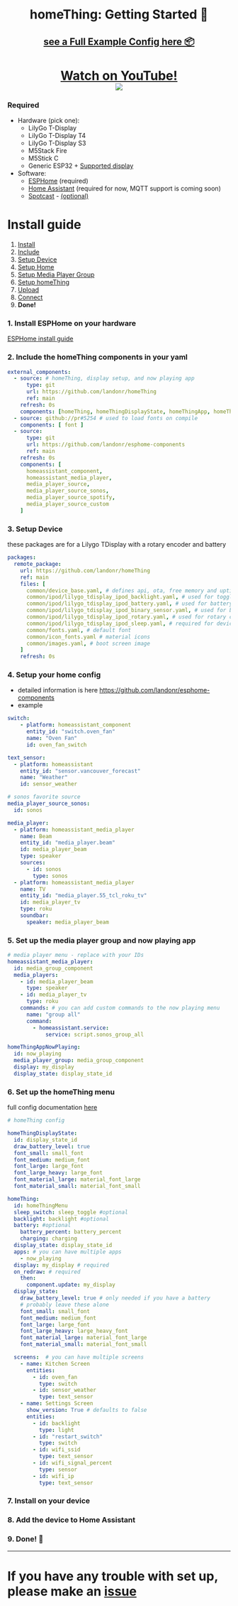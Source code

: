 <h1 align = "center">homeThing: Getting Started 🌈</h1>

<h2 align = "center">
<a href="https://github.com/landonr/homeThing/blob/main/example-homeThing.yaml">see a Full Example Config here 📦</a></h2>

<h1 align="center"><a href="https://www.youtube.com/watch?v=LEmA9E3Gzkk">
	Watch on YouTube!
	<br>
	<img src="https://github.com/landonr/homeThing/assets/2607659/e96cb4d9-3e7b-4c9f-aabb-ac2efdb432ca"/>
</a></h1>


### Required
-  Hardware (pick one):
	- LilyGo T-Display
	- LilyGo T-Display T4
	- LilyGo T-Display S3
	- M5Stack Fire
	- M5Stick C
	- Generic ESP32 + [Supported display](https://esphome.io/components/display/index.html#see-also "Supported display")
- Software:
	- [ESPHome](https://esphome.io/) (required)
	- [Home Assistant](https://www.home-assistant.io/) (required for now, MQTT support is coming soon)
	- [Spotcast](https://github.com/fondberg/spotcast) - [(optional)](#spotcast-setup) 

# Install guide
1. [Install](#1-install-esphome-on-your-hardware "Install")
2. [Include](#2-include-the-homething-components-in-your-yaml "Include")
3. [Setup Device](#3-setup-device "Setup Device")
4. [Setup Home](#4-setup-your-home-config "Setup Home")
5. [Setup Media Player Group](#5-set-up-the-media-player-group)
6. [Setup homeThing](#6-set-up-the-homething-menu "Setup homeThing")
7. [Upload](#7-install-on-your-device "Upload")
8. [Connect](#8-add-the-device-to-home-assistant "Connect")
9. **Done!**

### 1. Install ESPHome on your hardware
[ESPHome install guide](https://esphome.io/guides/getting_started_hassio.html)

### 2. Include the homeThing components in your yaml
```yaml
external_components:
  - source: # homeThing, display setup, and now playing app
      type: git
      url: https://github.com/landonr/homeThing
      ref: main
    refresh: 0s
    components: [homeThing, homeThingDisplayState, homeThingApp, homeThingAppNowPlaying]
  - source: github://pr#5254 # used to load fonts on compile
    components: [ font ]
  - source:
      type: git
      url: https://github.com/landonr/esphome-components
      ref: main
    refresh: 0s
    components: [
      homeassistant_component,
      homeassistant_media_player,
      media_player_source,
      media_player_source_sonos,
      media_player_source_spotify,
      media_player_source_custom
    ]
```

### 3. Setup Device
these packages are for a Lilygo TDisplay with a rotary encoder and battery
```yaml
packages:
  remote_package:
    url: https://github.com/landonr/homeThing
    ref: main
    files: [
      common/device_base.yaml, # defines api, ota, free memory and uptime sensor
      common/ipod/lilygo_tdisplay_ipod_backlight.yaml, # used for toggling backlight
      common/ipod/lilygo_tdisplay_ipod_battery.yaml, # used for battery percent
      common/ipod/lilygo_tdisplay_ipod_binary_sensor.yaml, # used for button controls
      common/ipod/lilygo_tdisplay_ipod_rotary.yaml, # used for rotary controls
      common/ipod/lilygo_tdisplay_ipod_sleep.yaml, # required for device to sleep
      common/fonts.yaml, # default font
      common/icon_fonts.yaml # material icons
      common/images.yaml, # boot screen image
    ]
    refresh: 0s
```

### 4. Setup your home config
- detailed information is here https://github.com/landonr/esphome-components
- example

```yaml
switch:
    - platform: homeassistant_component
      entity_id: "switch.oven_fan"
      name: "Oven Fan"
      id: oven_fan_switch

text_sensor:
  - platform: homeassistant
    entity_id: "sensor.vancouver_forecast"
    name: "Weather"
    id: sensor_weather

# sonos favorite source
media_player_source_sonos:
  id: sonos

media_player:
  - platform: homeassistant_media_player
    name: Beam
    entity_id: "media_player.beam"
    id: media_player_beam
    type: speaker
    sources:
      - id: sonos
        type: sonos
  - platform: homeassistant_media_player
    name: TV
    entity_id: "media_player.55_tcl_roku_tv"
    id: media_player_tv
    type: roku
    soundbar:
      speaker: media_player_beam
```
### 5. Set up the media player group and now playing app
```yaml
# media player menu - replace with your IDs
homeassistant_media_player:
  id: media_group_component
  media_players:
    - id: media_player_beam
      type: speaker
    - id: media_player_tv
      type: roku
    commands: # you can add custom commands to the now playing menu
      name: "group all"
      command:
        - homeassistant.service:
            service: script.sonos_group_all

homeThingAppNowPlaying:
  id: now_playing
  media_player_group: media_group_component
  display: my_display
  display_state: display_state_id
```

### 6. Set up the homeThing menu

full config documentation [here](MenuOptions.md)

```yaml
# homeThing config

homeThingDisplayState:
  id: display_state_id
  draw_battery_level: true
  font_small: small_font
  font_medium: medium_font
  font_large: large_font
  font_large_heavy: large_font
  font_material_large: material_font_large
  font_material_small: material_font_small

homeThing:
  id: homeThingMenu
  sleep_switch: sleep_toggle #optional
  backlight: backlight #optional
  battery: #optional
    battery_percent: battery_percent
    charging: charging
  display_state: display_state_id
  apps: # you can have multiple apps
    - now_playing
  display: my_display # required
  on_redraw: # required
    then:
      component.update: my_display
  display_state:
    draw_battery_level: true # only needed if you have a battery
    # probably leave these alone
    font_small: small_font
    font_medium: medium_font
    font_large: large_font
    font_large_heavy: large_heavy_font
    font_material_large: material_font_large
    font_material_small: material_font_small

  screens:	# you can have multiple screens
    - name: Kitchen Screen
      entities:
        - id: oven_fan
          type: switch
        - id: sensor_weather
          type: text_sensor
    - name: Settings Screen
      show_version: True # defaults to false
      entities:
        - id: backlight
          type: light
        - id: "restart_switch"
          type: switch
        - id: wifi_ssid
          type: text_sensor
        - id: wifi_signal_percent
          type: sensor
        - id: wifi_ip
          type: text_sensor
```
### 7. Install on your device
### 8. Add the device to Home Assistant
### 9. **Done! 🎉**

---

# If you have any trouble with set up, please make an [issue](https://github.com/landonr/homeThing/issues)
